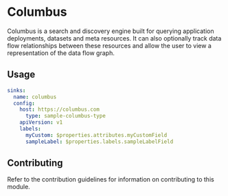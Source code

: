 # Columbus

Columbus is a search and discovery engine built for querying application deployments, datasets and meta resources. It can also optionally track data flow relationships between these resources and allow the user to view a representation of the data flow graph.

## Usage

```yaml
sinks:
  name: columbus
  config:
    host: https://columbus.com
	  type: sample-columbus-type
    apiVersion: v1
    labels:
      myCustom: $properties.attributes.myCustomField
      sampleLabel: $properties.labels.sampleLabelField
```

## Contributing

Refer to the contribution guidelines for information on contributing to this module.